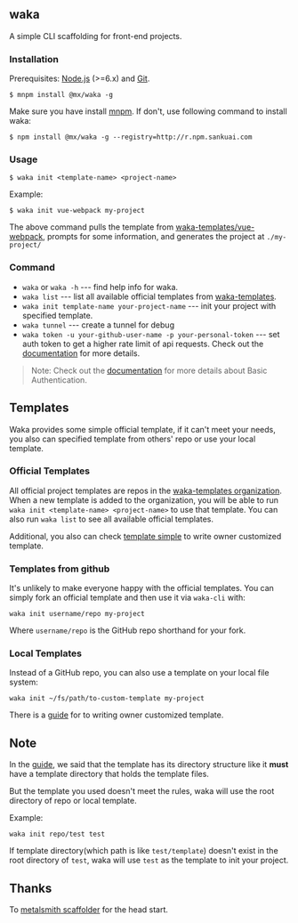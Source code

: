 ## waka
A simple CLI scaffolding for front-end projects.

### Installation
Prerequisites: [Node.js](https://nodejs.org/en/) (>=6.x) and [Git](https://git-scm.com/).

```
$ mnpm install @mx/waka -g
```

Make sure you have install [mnpm](http://npm.sankuai.com/). If don't, use following command to install waka:

```
$ npm install @mx/waka -g --registry=http://r.npm.sankuai.com
```

### Usage
```
$ waka init <template-name> <project-name>
```

Example:

```
$ waka init vue-webpack my-project
```

The above command pulls the template from [waka-templates/vue-webpack](https://github.com/waka-templates/vue-webpack), prompts for some information, and generates the project at `./my-project/`


### Command

* `waka` or `waka -h` --- find help info for waka.
* `waka list` --- list all available official templates from [waka-templates](https://github.com/waka-templates).
* `waka init template-name your-project-name` --- init your project with specified template.
* `waka tunnel` --- create a tunnel for debug
* `waka token -u your-github-user-name -p your-personal-token` --- set auth token to get a higher rate limit of api requests. Check out the [documentation](https://developer.github.com/v3/#rate-limiting) for more details.

>Note: Check out the [documentation](https://developer.github.com/v3/auth/#basic-authentication) for more details about Basic Authentication.

## Templates
Waka provides some simple official template, if it can't meet your needs, you also can specified template from others' repo or use your local template.

### Official Templates
All official project templates are repos in the [waka-templates organization](https://github.com/waka-templates). When a new template is added to the organization, you will be able to run `waka init <template-name> <project-name>` to use that template. You can also run `waka list` to see all available official templates.

Additional, you also can check [template simple](https://github.com/waka-templates/template-simple) to write owner customized template.

### Templates from github
It's unlikely to make everyone happy with the official templates. You can simply fork an official template and then use it via `waka-cli` with:

```
waka init username/repo my-project
```

Where `username/repo` is the GitHub repo shorthand for your fork.

### Local Templates

Instead of a GitHub repo, you can also use a template on your local file system:

```
waka init ~/fs/path/to-custom-template my-project
```

There is a [guide](https://github.com/waka-templates/template-simple) for to writing owner customized template.

## Note

In the [guide](https://github.com/waka-templates/template-simple), we said that the template has its directory structure like it **must** have a template directory that holds the template files.

But the template you used doesn't meet the rules, waka will use the root directory of repo or local template.

Example:

```
waka init repo/test test
```

If template directory(which path is like `test/template`) doesn't exist in the root directory of `test`, waka will use `test` as the template to init your project.


## Thanks
To [metalsmith scaffolder](https://github.com/metalsmith/metalsmith/blob/master/examples/project-scaffolder) for the head start.



